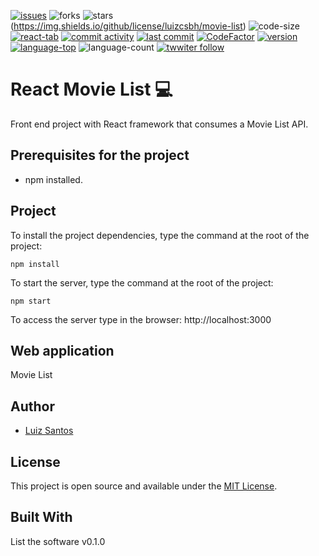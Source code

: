 [![issues](https://img.shields.io/github/issues/luizcsbh/movie-list)](https://github.com/luizcsbh/movie-list/issues)
![forks](https://img.shields.io/github/forks/luizcsbh/movie-list)
![stars](https://img.shields.io/github/stars/luizcsbh/movie-list)
(https://img.shields.io/github/license/luizcsbh/movie-list)
![code-size](https://img.shields.io/github/languages/code-size/luizcsbh/movie-list)
[![react-tab](https://img.shields.io/github/deployments/luizcsbh/movie-list/react-tab)](https://github.com/luizcsbh/movie-list/deployments/activity_log?environment=react-tab)
[![commit activity](https://img.shields.io/github/commit-activity/m/luizcsbh/movie-list)](https://github.com/luizcsbh/movie-list/commits)
[![last commit](https://img.shields.io/github/last-commit/luizcsbh/movie-list)](https://github.com/luizcsbh/movie-list/commits)
[![CodeFactor](https://www.codefactor.io/repository/github/luizcsbh/movie-list/badge)](https://www.codefactor.io/repository/github/luizcsbh/movie-list)
[![version](https://img.shields.io/github/package-json/v/luizcsbh/movie-list)](https://github.com/luizcsbh/movie-list/blob/master/package.json)
[![language-top](https://img.shields.io/github/languages/top/luizcsbh/movie-list)](https://github.com/luizcsbh/movie-list/search?l=javascript)
![language-count](https://img.shields.io/github/languages/count/luizcsbh/movie-list)
[![twwiter follow](https://img.shields.io/twitter/follow/luizcs?style=social)](https://twitter.com/luizcs)

# React Movie List :computer: 

Front end project with React framework that consumes a Movie List API.


## Prerequisites for the project

- npm installed.
 
## Project

To install the project dependencies, type the command at the root of the project:
```node
npm install
```

To start the server, type the command at the root of the project:
```node
npm start
```

To access the server type in the browser: http://localhost:3000

## Web application

Movie List

## Author

- [Luiz Santos](https://about.me/luizcsdev)

## License

This project is open source and available under the [MIT License](https://github.com/luizcsbh/movie-list/blob/main/LICENSE).


## Built With

List the software v0.1.0
